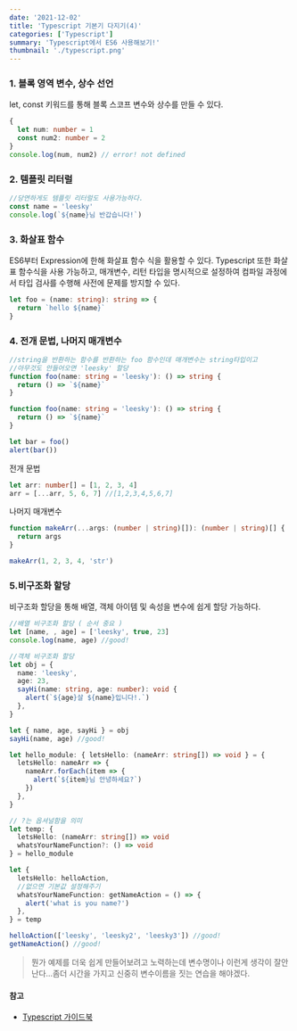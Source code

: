 ```yaml
---
date: '2021-12-02'
title: 'Typescript 기본기 다지기(4)'
categories: ['Typescript']
summary: 'Typescript에서 ES6 사용해보기!'
thumbnail: './typescript.png'
---
```


### 1. 블록 영역 변수, 상수 선언

let, const 키워드를 통해 블록 스코프 변수와 상수를 만들 수 있다.

```ts
{
  let num: number = 1
  const num2: number = 2
}
console.log(num, num2) // error! not defined
```

### 2. 템플릿 리터럴

```ts
//당연하게도 템플릿 리터럴도 사용가능하다.
const name = 'leesky'
console.log(`${name}님 반갑습니다!`)
```

### 3. 화살표 함수

ES6부터 Expression에 한해 화살표 함수 식을 활용할 수 있다. Typescript 또한
화살표 함수식을 사용 가능하고, 매개변수, 리턴 타입을 명시적으로 설정하여 컴파일
과정에서 타입 검사를 수행해 사전에 문제를 방지할 수 있다.

```ts
let foo = (name: string): string => {
  return `hello ${name}`
}
```

### 4. 전개 문법, 나머지 매개변수

```ts
//string을 반환하는 함수를 반환하는 foo 함수인데 매개변수는 string타입이고
//아무것도 안들어오면 'leesky' 할당
function foo(name: string = 'leesky'): () => string {
  return () => `${name}`
}

function foo(name: string = 'leesky'): () => string {
  return () => `${name}`
}

let bar = foo()
alert(bar())
```

전개 문법

```ts
let arr: number[] = [1, 2, 3, 4]
arr = [...arr, 5, 6, 7] //[1,2,3,4,5,6,7]
```

나머지 매개변수

```ts
function makeArr(...args: (number | string)[]): (number | string)[] {
  return args
}

makeArr(1, 2, 3, 4, 'str')
```

### 5.비구조화 할당

비구조화 할당을 통해 배열, 객체 아이템 및 속성을 변수에 쉽게 할당 가능하다.

```ts
//배열 비구조화 할당 ( 순서 중요 )
let [name, , age] = ['leesky', true, 23]
console.log(name, age) //good!
```

```ts
//객체 비구조화 할당
let obj = {
  name: 'leesky',
  age: 23,
  sayHi(name: string, age: number): void {
    alert(`${age}살 ${name}입니다!.`)
  },
}

let { name, age, sayHi } = obj
sayHi(name, age) //good!
```

```ts
let hello_module: { letsHello: (nameArr: string[]) => void } = {
  letsHello: nameArr => {
    nameArr.forEach(item => {
      alert(`${item}님 안녕하세요?`)
    })
  },
}

// ?는 옵셔널함을 의미
let temp: {
  letsHello: (nameArr: string[]) => void
  whatsYourNameFunction?: () => void
} = hello_module

let {
  letsHello: helloAction,
  //없으면 기본값 설정해주기
  whatsYourNameFunction: getNameAction = () => {
    alert('what is you name?')
  },
} = temp

helloAction(['leesky', 'leesky2', 'leesky3']) //good!
getNameAction() //good!
```

> 뭔가 예제를 더욱 쉽게 만들어보려고 노력하는데 변수명이나 이런게
> 생각이 잘안난다...좀더 시간을 가지고 신중히 변수이름을 짓는
> 연습을 해야겠다.

#### 참고

- [Typescript 가이드북](https://yamoo9.gitbook.io/typescript/)
